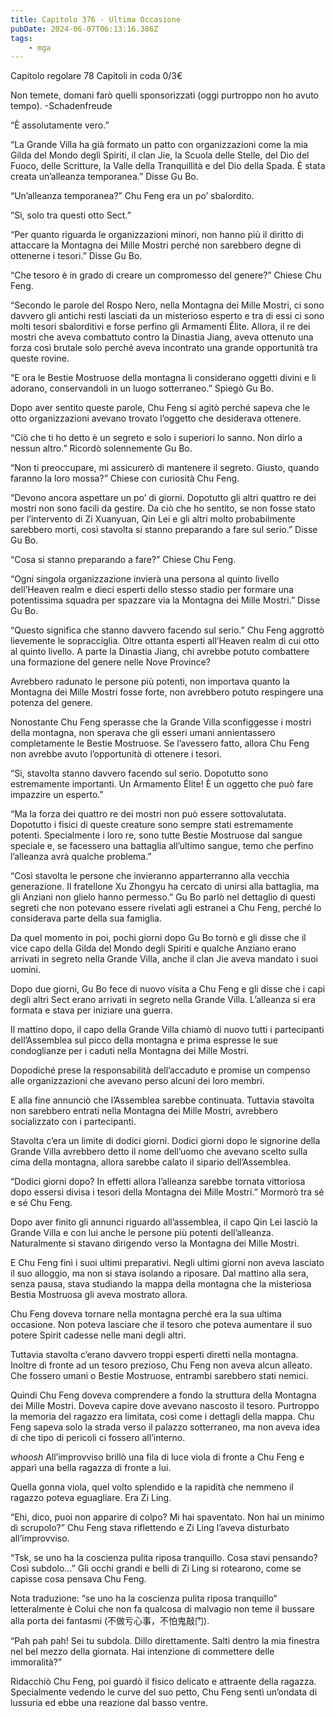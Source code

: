 ```yaml
---
title: Capitolo 376 - Ultima Occasione
pubDate: 2024-06-07T06:13:16.386Z
tags:
    - mga
---
```

                
Capitolo regolare
78 Capitoli in coda 0/3€




Non temete, domani farò quelli sponsorizzati (oggi purtroppo non ho avuto tempo).
-Schadenfreude


“È assolutamente vero.”


“La Grande Villa ha già formato un patto con organizzazioni come la mia Gilda del Mondo degli Spiriti, il clan Jie, la Scuola delle Stelle, del Dio del Fuoco, delle Scritture, la Valle della Tranquillità e del Dio della Spada. È stata creata un’alleanza temporanea.” Disse Gu Bo.


“Un’alleanza temporanea?” Chu Feng era un po’ sbalordito.


“Sì, solo tra questi otto Sect.”


“Per quanto riguarda le organizzazioni minori, non hanno più il diritto di attaccare la Montagna dei Mille Mostri perché non sarebbero degne di ottenerne i tesori.” Disse Gu Bo.


“Che tesoro è in grado di creare un compromesso del genere?” Chiese Chu Feng.


“Secondo le parole del Rospo Nero, nella Montagna dei Mille Mostri, ci sono davvero gli antichi resti lasciati da un misterioso esperto e tra di essi ci sono molti tesori sbalorditivi e forse perfino gli Armamenti Élite. Allora, il re dei mostri che aveva combattuto contro la Dinastia Jiang, aveva ottenuto una forza così brutale solo perché aveva incontrato una grande opportunità tra queste rovine.


“E ora le Bestie Mostruose della montagna li considerano oggetti divini e li adorano, conservandoli in un luogo sotterraneo.” Spiegò Gu Bo.


Dopo aver sentito queste parole, Chu Feng si agitò perché sapeva che le otto organizzazioni avevano trovato l’oggetto che desiderava ottenere.


“Ciò che ti ho detto è un segreto e solo i superiori lo sanno. Non dirlo a nessun altro.” Ricordò solennemente Gu Bo.


“Non ti preoccupare, mi assicurerò di mantenere il segreto. Giusto, quando faranno la loro mossa?” Chiese con curiosità Chu Feng.


“Devono ancora aspettare un po’ di giorni. Dopotutto gli altri quattro re dei mostri non sono facili da gestire. Da ciò che ho sentito, se non fosse stato per l’intervento di Zi Xuanyuan, Qin Lei e gli altri molto probabilmente sarebbero morti, così stavolta si stanno preparando a fare sul serio.” Disse Gu Bo.


“Cosa si stanno preparando a fare?” Chiese Chu Feng.


“Ogni singola organizzazione invierà una persona al quinto livello dell’Heaven realm e dieci esperti dello stesso stadio per formare una potentissima squadra per spazzare via la Montagna dei Mille Mostri.” Disse Gu Bo.


“Questo significa che stanno davvero facendo sul serio.” Chu Feng aggrottò lievemente le sopracciglia. Oltre ottanta esperti all’Heaven realm di cui otto al quinto livello. A parte la Dinastia Jiang, chi avrebbe potuto combattere una formazione del genere nelle Nove Province?


Avrebbero radunato le persone più potenti, non importava quanto la Montagna dei Mille Mostri fosse forte, non avrebbero potuto respingere una potenza del genere.


Nonostante Chu Feng sperasse che la Grande Villa sconfiggesse i mostri della montagna, non sperava che gli esseri umani annientassero completamente le Bestie Mostruose. Se l’avessero fatto, allora Chu Feng non avrebbe avuto l’opportunità di ottenere i tesori.


“Sì, stavolta stanno davvero facendo sul serio. Dopotutto sono estremamente importanti. Un Armamento Élite! È un oggetto che può fare impazzire un esperto.”


“Ma la forza dei quattro re dei mostri non può essere sottovalutata. Dopotutto i fisici di queste creature sono sempre stati estremamente potenti. Specialmente i loro re, sono tutte Bestie Mostruose dal sangue speciale e, se facessero una battaglia all’ultimo sangue, temo che perfino l’alleanza avrà qualche problema.”


“Così stavolta le persone che invieranno apparterranno alla vecchia generazione. Il fratellone Xu Zhongyu ha cercato di unirsi alla battaglia, ma gli Anziani non glielo hanno permesso.” Gu Bo parlò nel dettaglio di questi segreti che non potevano essere rivelati agli estranei a Chu Feng, perché lo considerava parte della sua famiglia.


Da quel momento in poi, pochi giorni dopo Gu Bo tornò e gli disse che il vice capo della Gilda del Mondo degli Spiriti e qualche Anziano erano arrivati in segreto nella Grande Villa, anche il clan Jie aveva mandato i suoi uomini.


Dopo due giorni, Gu Bo fece di nuovo visita a Chu Feng e gli disse che i capi degli altri Sect erano arrivati in segreto nella Grande Villa. L’alleanza si era formata e stava per iniziare una guerra.


Il mattino dopo, il capo della Grande Villa chiamò di nuovo tutti i partecipanti dell’Assemblea sul picco della montagna e prima espresse le sue condoglianze per i caduti nella Montagna dei Mille Mostri.


Dopodiché prese la responsabilità dell’accaduto e promise un compenso alle organizzazioni che avevano perso alcuni dei loro membri.


E alla fine annunciò che l’Assemblea sarebbe continuata. Tuttavia stavolta non sarebbero entrati nella Montagna dei Mille Mostri, avrebbero socializzato con i partecipanti.


Stavolta c’era un limite di dodici giorni. Dodici giorni dopo le signorine della Grande Villa avrebbero detto il nome dell’uomo che avevano scelto sulla cima della montagna, allora sarebbe calato il sipario dell’Assemblea.


“Dodici giorni dopo? In effetti allora l’alleanza sarebbe tornata vittoriosa dopo essersi divisa i tesori della Montagna dei Mille Mostri.” Mormorò tra sé e sé Chu Feng.


Dopo aver finito gli annunci riguardo all’assemblea, il capo Qin Lei lasciò la Grande Villa e con lui anche le persone più potenti dell’alleanza. Naturalmente si stavano dirigendo verso la Montagna dei Mille Mostri.


E Chu Feng finì i suoi ultimi preparativi. Negli ultimi giorni non aveva lasciato il suo alloggio, ma non si stava isolando a riposare. Dal mattino alla sera, senza pausa, stava studiando la mappa della montagna che la misteriosa Bestia Mostruosa gli aveva mostrato allora.


Chu Feng doveva tornare nella montagna perché era la sua ultima occasione. Non poteva lasciare che il tesoro che poteva aumentare il suo potere Spirit cadesse nelle mani degli altri.


Tuttavia stavolta c’erano davvero troppi esperti diretti nella montagna. Inoltre di fronte ad un tesoro prezioso, Chu Feng non aveva alcun alleato. Che fossero umani o Bestie Mostruose, entrambi sarebbero stati nemici.


Quindi Chu Feng doveva comprendere a fondo la struttura della Montagna dei Mille Mostri. Doveva capire dove avevano nascosto il tesoro. Purtroppo la memoria del ragazzo era limitata, così come i dettagli della mappa. Chu Feng sapeva solo la strada verso il palazzo sotterraneo, ma non aveva idea di che tipo di pericoli ci fossero all’interno.


*whoosh* All’improvviso brillò una fila di luce viola di fronte a Chu Feng e apparì una bella ragazza di fronte a lui.


Quella gonna viola, quel volto splendido e la rapidità che nemmeno il ragazzo poteva eguagliare. Era Zi Ling.


“Ehi, dico, puoi non apparire di colpo? Mi hai spaventato. Non hai un minimo di scrupolo?”
Chu Feng stava riflettendo e Zi Ling l’aveva disturbato all’improvviso.


“Tsk, se uno ha la coscienza pulita riposa tranquillo. Cosa stavi pensando? Così subdolo…” Gli occhi grandi e belli di Zi Ling si rotearono, come se capisse cosa pensava Chu Feng.


Nota traduzione: “se uno ha la coscienza pulita riposa tranquillo“ letteralmente è Colui che non fa qualcosa di malvagio non teme il bussare alla porta dei fantasmi (不做亏心事，不怕鬼敲门).


“Pah pah pah! Sei tu subdola. Dillo direttamente. Salti dentro la mia finestra nel bel mezzo della giornata. Hai intenzione di commettere delle immoralità?”


Ridacchiò Chu Feng, poi guardò il fisico delicato e attraente della ragazza. Specialmente vedendo le curve del suo petto, Chu Feng sentì un’ondata di lussuria ed ebbe una reazione dal basso ventre.



